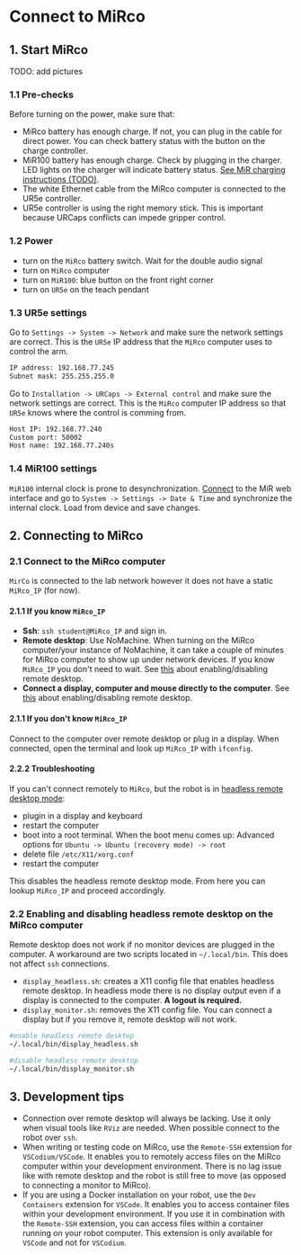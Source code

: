 # Connect to MiRco

## 1. Start MiRco
TODO: add pictures
### 1.1 Pre-checks
Before turning on the power, make sure that:

- MiRco battery has enough charge. If not, you can plug in the cable for direct power. You can check battery status with the button on the charge controller. 
- MiR100 battery has enough charge. Check by plugging in the charger. LED lights on the charger will indicate battery status. [See MiR charging instructions (TODO)](TODO).
- The white Ethernet cable from the MiRco computer is connected to the UR5e controller.
- UR5e controller is using the right memory stick. This is important because URCaps conflicts can impede gripper control.  

### 1.2 Power
- turn on the `MiRco` battery switch. Wait for the double audio signal
- turn on `MiRco` computer
- turn on `MiR100`: blue button on the front right corner
- turn on `UR5e` on the teach pendant

### 1.3 UR5e settings
Go to `Settings -> System -> Network` and make sure the network settings are correct. This is the `UR5e` IP address that the `MiRco` computer uses to control the arm.

```bash
IP address: 192.168.77.245
Subnet mask: 255.255.255.0
```

Go to `Installation -> URCaps -> External control` and make sure the network settings are correct. This is the `MiRco` computer IP address so that `UR5e` knows where the control is comming from.

```bash
Host IP: 192.168.77.240
Custom port: 50002
Host name: 192.168.77.240s
```

### 1.4 MiR100 settings
`MiR100` internal clock is prone to desynchronization. [Connect](../MiR100/mir_connection.md) to the MiR web interface and go to `System -> Settings -> Date & Time` and synchronize the internal clock. Load from device and save changes.

## 2. Connecting to MiRco
### 2.1 Connect to the MiRco computer
`MirCo` is connected to the lab network however it does not have a static `MiRco_IP` (for now).

#### 2.1.1 If you know `MiRco_IP`
- **Ssh**: `ssh student@MiRco_IP` and sign in.
- **Remote desktop**: Use NoMachine. When turning on the MiRco computer/your instance of NoMachine, it can take a couple of minutes for MiRco computer to show up under network devices. If you know `MiRco_IP` you don't need to wait. See [this](#22-enabling-and-disabling-headless-remote-desktop-on-the-mirco-computer) about enabling/disabling remote desktop.
- **Connect a display, computer and mouse directly to the computer**. See [this](#22-enabling-and-disabling-headless-remote-desktop-on-the-mirco-computer) about enabling/disabling remote desktop. 

#### 2.1.1 If you don't know `MiRco_IP`
Connect to the computer over remote desktop or plug in a display. When connected, open the terminal and look up `MiRco_IP` with `ifconfig`.

#### 2.2.2 Troubleshooting
If you can't connect remotely to `MiRco`, but the robot is in [headless remote desktop mode](#22-enabling-and-disabling-headless-remote-desktop-on-the-mirco-computer):

- plugin in a display and keyboard
- restart the computer
- boot into a root terminal. When the boot menu comes up: Advanced options for `Ubuntu -> Ubuntu (recovery mode) -> root`
- delete file `/etc/X11/xorg.conf`
- restart the computer

This disables the headless remote desktop mode. From here you can lookup `MiRco_IP` and proceed accordingly.

### 2.2 Enabling and disabling headless remote desktop on the MiRco computer
Remote desktop does not work if no monitor devices are plugged in the computer. 
A workaround are two scripts located in `~/.local/bin`.
This does not affect `ssh` connections.

- `display_headless.sh`: creates a X11 config file that enables headless remote desktop. In headless mode there is no display output even if a display is connected to the computer. **A logout is required.**
- `display_monitor.sh`: removes the X11 config file. You can connect a display but if you remove it, remote desktop will not work.

```bash
#enable headless remote desktop
~/.local/bin/display_headless.sh

#disable headless remote desktop
~/.local/bin/display_monitor.sh
```

## 3. Development tips
- Connection over remote desktop will always be lacking. Use it only when visual tools like `RViz` are needed. When possible connect to the robot over `ssh`. 
- When writing or testing code on MiRco, use the `Remote-SSH` extension for `VSCodium/VSCode`. It enables you to remotely access files on the MiRco computer within your development environment. There is no lag issue like with remote desktop and the robot is still free to move (as opposed to connecting a monitor to MiRco).
- If you are using a Docker installation on your robot, use the `Dev Containers` extension for `VSCode`. It enables you to access container files within your development environment. If you use it in combination with the `Remote-SSH` extension, you can access files within a container running on your robot computer. This extension is only available for `VSCode` and not for `VSCodium`. 